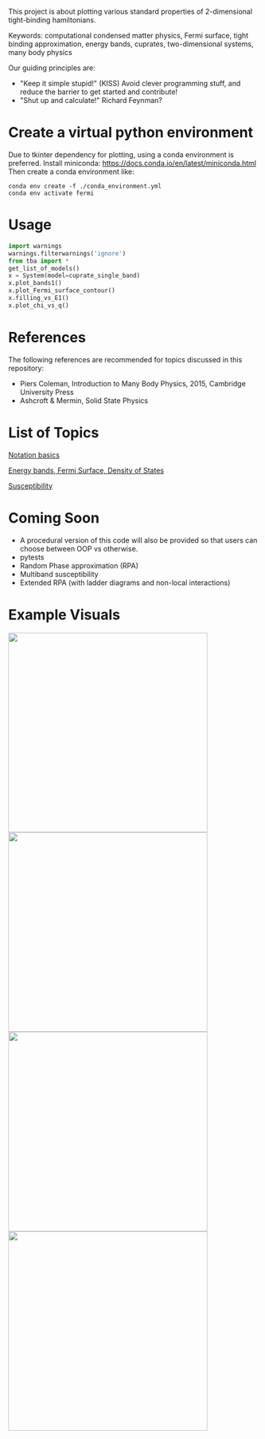 This project is about plotting various standard properties of 2-dimensional tight-binding hamiltonians.

Keywords: computational condensed matter physics, Fermi surface, tight binding approximation, energy bands, cuprates, two-dimensional systems, many body physics

Our guiding principles are:
* "Keep it simple stupid!" (KISS) Avoid clever programming stuff, and reduce the barrier to get started and contribute!
* "Shut up and calculate!" Richard Feynman?

# Create a virtual python environment

Due to tkinter dependency for plotting, using a conda environment is preferred. Install miniconda: https://docs.conda.io/en/latest/miniconda.html Then create a conda environment like:
```
conda env create -f ./conda_environment.yml
conda env activate fermi
```

# Usage

```python
import warnings
warnings.filterwarnings('ignore')
from tba import *
get_list_of_models()
x = System(model=cuprate_single_band)
x.plot_bands1()
x.plot_Fermi_surface_contour()
x.filling_vs_E1()
x.plot_chi_vs_q()
```

# References
The following references are recommended for topics discussed in this repository:
* Piers Coleman, Introduction to Many Body Physics, 2015, Cambridge University Press
* Ashcroft & Mermin, Solid State Physics

# List of Topics

[Notation basics](docs/basics.md)

[Energy bands, Fermi Surface, Density of States](docs/bands.md)

[Susceptibility](docs/susceptibility.md)

# Coming Soon
- A procedural version of this code will also be provided so that users can choose between OOP vs otherwise.
- pytests
- Random Phase approximation (RPA)
- Multiband susceptibility
- Extended RPA (with ladder diagrams and non-local interactions)


# Example Visuals

<p float='left'>
  <img src='images/tetra/cuprate_three_band_energy_bands.png', width=400>
  <img src='images/tetra/cuprate_three_band_energy_band_cuts.png', width=400>
  <br>
  <img src='images/hexa/hexa_single_band_fermi_surface.png', width=400>
  <img src="images/tetra/cuprate_single_band_susceptibility.png" width="400" />
</p>
